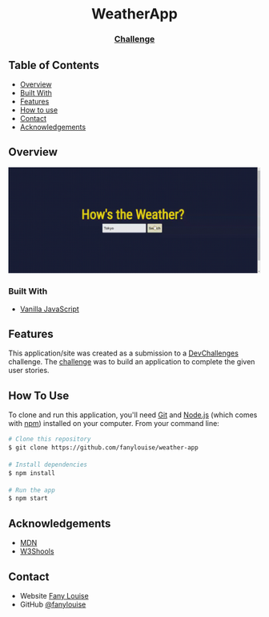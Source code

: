 <!-- Please update value in the {}  -->

<h1 align="center">WeatherApp</h1>

<div align="center">
  <h3>
    <span></span>
    <a href="https://devchallenges.io/challenges/mM1UIenRhK808W8qmLWv">
      Challenge
    </a>
  </h3>
</div>

<!-- TABLE OF CONTENTS -->

## Table of Contents

- [Overview](#overview)
- [Built With](#built-with)
- [Features](#features)
- [How to use](#how-to-use)
- [Contact](#contact)
- [Acknowledgements](#acknowledgements)

<!-- OVERVIEW -->

## Overview

![gif](./assets/hitpaw-1695214774379.gif)

### Built With

- [Vanilla JavaScript](https://developer.mozilla.org/pt-BR/docs/Web/JavaScript)

## Features

This application/site was created as a submission to a [DevChallenges](https://devchallenges.io/challenges) challenge. The [challenge](https://devchallenges.io/challenges/mM1UIenRhK808W8qmLWv) was to build an application to complete the given user stories.

## How To Use

<!-- Example: -->

To clone and run this application, you'll need [Git](https://git-scm.com) and [Node.js](https://nodejs.org/en/download/) (which comes with [npm](http://npmjs.com)) installed on your computer. From your command line:

```bash
# Clone this repository
$ git clone https://github.com/fanylouise/weather-app

# Install dependencies
$ npm install

# Run the app
$ npm start
```

## Acknowledgements

- [MDN](https://developer.mozilla.org/pt-BR/)
- [W3Shools](https://www.w3schools.com/)

## Contact

- Website [Fany Louise](https://fanylouise.netlify.app/)
- GitHub [@fanylouise](https://github.com/fanylouise)
